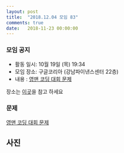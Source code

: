 ```yaml
---
layout: post
title:  "2018.12.04 모임 83"
comments: true
date:   2018-11-23 00:00:00
---
```


### 모임 공지

- 활동 일시: 10월 19일 (목) 19:34
- 모임 장소: 구글코리아 (강남파이낸스센터 22층)
- 내용 : [영맨 코딩 대회 문제](https://www.hackerrank.com/hello-my-friends)

장소는 [이곳](https://place.map.daum.net/11584927)을 참고 하세요

### 문제

[영맨 코딩 대회 문제](https://www.hackerrank.com/hello-my-friends)


## 사진
